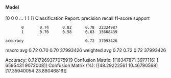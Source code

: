 #### Model
[0 0 0 ... 1 1 1]
Classification Report:
              precision    recall  f1-score   support

           0       0.74      0.82      0.78  22324987
           1       0.70      0.58      0.63  15668439

    accuracy                           0.72  37993426
   macro avg       0.72      0.70      0.70  37993426
weighted avg       0.72      0.72      0.72  37993426

Accuracy: 0.7217269377075919
Confusion Matrix:
[[18347871  3977116]
 [ 6595431  9073008]]
Confusion Matrix (%):
[[48.29222561 10.46790568]
 [17.35940054 23.88046816]]

